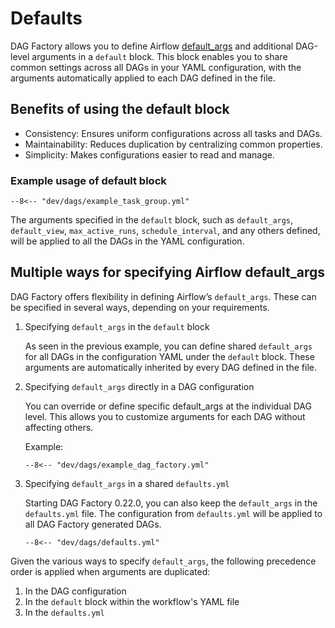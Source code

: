 # Defaults

DAG Factory allows you to define Airflow
[default_args](https://airflow.apache.org/docs/apache-airflow/stable/core-concepts/dags.html#default-arguments) and
additional DAG-level arguments in a `default` block. This block enables you to share common settings across all DAGs in
your YAML configuration, with the arguments automatically applied to each DAG defined in the file.

## Benefits of using the default block

- Consistency: Ensures uniform configurations across all tasks and DAGs.
- Maintainability: Reduces duplication by centralizing common properties.
- Simplicity: Makes configurations easier to read and manage.

### Example usage of default block

```title="Usage of default block in YAML"
--8<-- "dev/dags/example_task_group.yml"
```

The arguments specified in the `default` block, such as `default_args`, `default_view`, `max_active_runs`,
`schedule_interval`, and any others defined, will be applied to all the DAGs in the YAML configuration.

## Multiple ways for specifying Airflow default_args

DAG Factory offers flexibility in defining Airflow’s `default_args`. These can be specified in several ways, depending on your requirements.

1. Specifying `default_args` in the `default` block

    As seen in the previous example, you can define shared `default_args` for all DAGs in the configuration YAML under
the `default` block. These arguments are automatically inherited by every DAG defined in the file.

2. Specifying `default_args` directly in a DAG configuration

    You can override or define specific default_args at the individual DAG level. This allows you to customize arguments
for each DAG without affecting others.

    Example:

    ```title="DAG level default_args"
    --8<-- "dev/dags/example_dag_factory.yml"
    ```

3. Specifying `default_args` in a shared `defaults.yml`

    Starting DAG Factory 0.22.0, you can also keep the `default_args` in the `defaults.yml` file. The configuration
from `defaults.yml` will be applied to all DAG Factory generated DAGs.

    ```title="defaults.yml"
    --8<-- "dev/dags/defaults.yml"
    ```

Given the various ways to specify `default_args`, the following precedence order is applied when arguments are
duplicated:

1. In the DAG configuration
2. In the `default` block within the workflow's YAML file
3. In the `defaults.yml`
